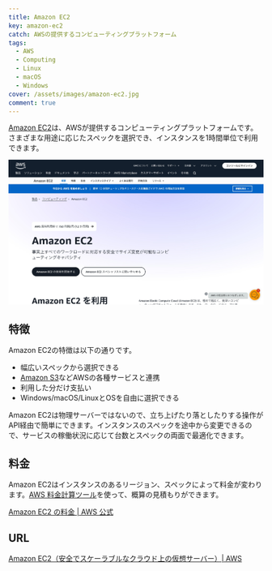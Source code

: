 ```yaml
---
title: Amazon EC2
key: amazon-ec2
catch: AWSの提供するコンピューティングプラットフォーム
tags:
  - AWS
  - Computing
  - Linux
  - macOS
  - Windows
cover: /assets/images/amazon-ec2.jpg
comment: true
---
```


[Amazon EC2](https://aws.amazon.com/jp/ec2/)は、AWSが提供するコンピューティングプラットフォームです。さまざまな用途に応じたスペックを選択でき、インスタンスを1時間単位で利用できます。

[![Amazon EC2のWebサイト](/assets/images/amazon-ec2.jpg)](https://aws.amazon.com/jp/ec2/)

<!--more-->

## 特徴

Amazon EC2の特徴は以下の通りです。

- 幅広いスペックから選択できる
- [Amazon S3](/2024/07/21/amazon-s3)などAWSの各種サービスと連携
- 利用した分だけ支払い
- Windows/macOS/LinuxとOSを自由に選択できる

Amazon EC2は物理サーバーではないので、立ち上げたり落としたりする操作がAPI経由で簡単にできます。インスタンスのスペックを途中から変更できるので、サービスの稼働状況に応じて台数とスペックの両面で最適化できます。

## 料金

Amazon EC2はインスタンスのあるリージョン、スペックによって料金が変わります。[AWS 料金計算ツール](https://calculator.aws/#/addService/appmigrationsvc)を使って、概算の見積もりができます。

[Amazon EC2 の料金 \| AWS 公式](https://aws.amazon.com/jp/ec2/pricing/)

## URL

[Amazon EC2（安全でスケーラブルなクラウド上の仮想サーバー）\| AWS](https://aws.amazon.com/jp/ec2/)
